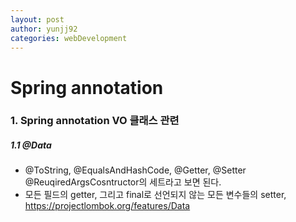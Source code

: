 ```yaml
---
layout: post
author: yunjj92
categories: webDevelopment
---
```

# Spring annotation
### 1. Spring annotation VO 클래스 관련 
##### 1.1 @Data
- @ToString, @EqualsAndHashCode, @Getter, @Setter @ReuqiredArgsCosntructor의 세트라고 보면 된다. 
- 모든 필드의 getter, 그리고 final로 선언되지 않는 모든 변수들의 setter, https://projectlombok.org/features/Data
